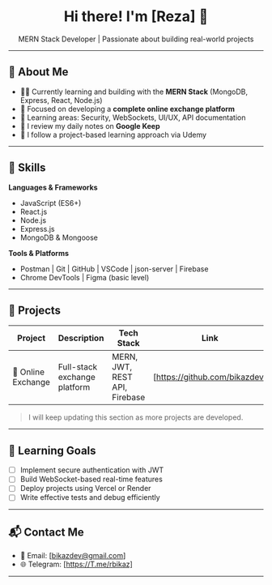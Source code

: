 <h1 align="center">Hi there! I'm [Reza] 👋</h1>

<p align="center">
  MERN Stack Developer | Passionate about building real-world projects
</p>

---

## 🧠 About Me

- 👩‍💻 Currently learning and building with the **MERN Stack** (MongoDB, Express, React, Node.js)
- 🔨 Focused on developing a **complete online exchange platform**
- 🌱 Learning areas: Security, WebSockets, UI/UX, API documentation
- 📓 I review my daily notes on **Google Keep**
- 💪 I follow a project-based learning approach via Udemy

---

## 🚀 Skills

**Languages & Frameworks**

- JavaScript (ES6+)
- React.js
- Node.js
- Express.js
- MongoDB & Mongoose

**Tools & Platforms**

- Postman | Git | GitHub | VSCode | json-server | Firebase
- Chrome DevTools | Figma (basic level)

---

## 📁 Projects

| Project            | Description                  | Tech Stack                    | Link                          |
| ------------------ | ---------------------------- | ----------------------------- | ----------------------------- |
| 💱 Online Exchange | Full-stack exchange platform | MERN, JWT, REST API, Firebase | [https://github.com/bikazdev] |

> I will keep updating this section as more projects are developed.

---

## 🎯 Learning Goals

- [ ] Implement secure authentication with JWT
- [ ] Build WebSocket-based real-time features
- [ ] Deploy projects using Vercel or Render
- [ ] Write effective tests and debug efficiently

---

## 📬 Contact Me

- 💌 Email: [bikazdev@gmail.com]
- 🌐 Telegram: [https://T.me/rbikaz]

---
